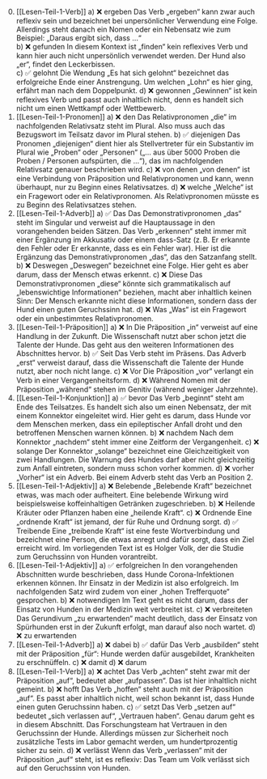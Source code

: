 0) [[Lesen-Teil-1-Verb]]
    a) ❌ ergeben
        Das Verb „ergeben“ kann zwar auch reflexiv sein und bezeichnet bei unpersönlicher Verwendung eine Folge. 
        Allerdings steht danach ein Nomen oder ein Nebensatz wie zum Beispiel: „Daraus ergibt sich, dass …“  
    b) ❌ gefunden
        In diesem Kontext ist „finden“ kein reflexives Verb und kann hier auch nicht unpersönlich verwendet werden. 
        Der Hund also „er“, findet den Leckerbissen.  
    c) ✅ gelohnt
        Die Wendung „Es hat sich gelohnt“ bezeichnet das erfolgreiche Ende einer Anstrengung. Um welchen „Lohn“ es hier ging, erfährt man nach dem Doppelpunkt.
    d) ❌ gewonnen
        „Gewinnen“ ist kein reflexives Verb und passt auch inhaltlich nicht, denn es handelt sich nicht um einen Wettkampf oder Wettbewerb.
1) [[Lesen-Teil-1-Pronomen]]
    a) ❌ den
        Das Relativpronomen „die“ im nachfolgenden Relativsatz steht im Plural.
        Also muss auch das Bezugswort im Teilsatz davor im Plural stehen.
    b) ✅ diejenigen
        Das Pronomen „diejenigen“ dient hier als Stellvertreter für ein Substantiv im Plural wie „Proben“ oder „Personen“ („… aus über 5000 Proben die Proben / Personen aufspürten, die …“), das im nachfolgenden Relativsatz genauer beschrieben wird.
    c) ❌ von denen
        „von denen“ ist eine Verbindung von Präposition und Relativpronomen und kann, wenn überhaupt, nur zu Beginn eines Relativsatzes.
    d) ❌ welche
        „Welche“ ist ein Fragewort oder ein Relativpronomen.
        Als Relativpronomen müsste es zu Beginn des Relativsatzes stehen.
2) [[Lesen-Teil-1-Adverb]]
    a) ✅ Das
        Das Demonstrativpronomen „das“ steht im Singular und verweist auf die Hauptaussage in den vorangehenden beiden Sätzen.
        Das Verb „erkennen“ steht immer mit einer Ergänzung im Akkusativ oder einem dass-Satz (z. B. Er erkannte den Fehler oder Er erkannte, dass es ein Fehler war).
        Hier ist die Ergänzung das Demonstrativpronomen „das“, das den Satzanfang stellt.
    b) ❌ Deswegen
        „Deswegen“ bezeichnet eine Folge.
        Hier geht es aber darum, dass der Mensch etwas erkennt.
    c) ❌ Diese
        Das Demonstrativpronomen „diese“ könnte sich grammatikalisch auf „lebenswichtige Informationen“ beziehen, macht aber inhaltlich keinen Sinn: Der Mensch erkannte nicht diese Informationen, sondern dass der Hund einen guten Geruchssinn hat.
    d) ❌ Was
        „Was“ ist ein Fragewort oder ein unbestimmtes Relativpronomen.
3) [[Lesen-Teil-1-Präposition]]
    a) ❌ In
        Die Präposition „in“ verweist auf eine Handlung in der Zukunft.
        Die Wissenschaft nutzt aber schon jetzt die Talente der Hunde.
        Das geht aus den weiteren Informationen des Abschnittes hervor.
    b) ✅ Seit
        Das Verb steht im Präsens.
        Das Adverb „erst“ verweist darauf, dass die Wissenschaft die Talente der Hunde nutzt, aber noch nicht lange.
    c) ❌ Vor
        Die Präposition „vor“ verlangt ein Verb in einer Vergangenheitsform.
    d) ❌ Während
        Nomen mit der Präposition „während“ stehen im Genitiv (während weniger Jahrzehnte).
4) [[Lesen-Teil-1-Konjunktion]]
    a) ✅ bevor
        Das Verb „beginnt“ steht am Ende des Teilsatzes.
        Es handelt sich also um einen Nebensatz, der mit einem Konnektor eingeleitet wird.
        Hier geht es darum, dass Hunde vor dem Menschen merken, dass ein epileptischer Anfall droht und den betroffenen Menschen warnen können.
    b) ❌ nachdem
        Nach dem Konnektor „nachdem“ steht immer eine Zeitform der Vergangenheit.
    c) ❌ solange
        Der Konnektor „solange“ bezeichnet eine Gleichzeitigkeit von zwei Handlungen.
        Die Warnung des Hundes darf aber nicht gleichzeitig zum Anfall eintreten, sondern muss schon vorher kommen.
    d) ❌ vorher
        „Vorher“ ist ein Adverb.
        Bei einem Adverb steht das Verb an Position 2.
5) [[Lesen-Teil-1-Adjektiv]]
    a) ❌ Belebende
        „Belebende Kraft“ bezeichnet etwas, was mach oder aufheitert.
        Eine belebende Wirkung wird beispielsweise koffeinhaltigen Getränken zugeschrieben.
    b) ❌ Heilende
        Kräuter oder Pflanzen haben eine „heilende Kraft“.
    c) ❌ Ordnende
        Eine „ordnende Kraft“ ist jemand, der für Ruhe und Ordnung sorgt.
    d) ✅ Treibende
        Eine „treibende Kraft“ ist eine feste Wortverbindung und bezeichnet eine Person, die etwas anregt und dafür sorgt, dass ein Ziel erreicht wird.
        Im vorliegenden Text ist es Holger Volk, der die Studie zum Geruchssinn von Hunden vorantreibt.
6) [[Lesen-Teil-1-Adjektiv]]
    a) ✅ erfolgreichen
        In den vorangehenden Abschnitten wurde beschrieben, dass Hunde Corona-Infektionen erkennen können.
        Ihr Einsatz in der Medizin ist also erfolgreich.
        Im nachfolgenden Satz wird zudem von einer „hohen Trefferquote“ gesprochen.
    b) ❌ notwendigen
        Im Text geht es nicht darum, dass der Einsatz von Hunden in der Medizin weit verbreitet ist.
    c) ❌ verbreiteten
        Das Gerundivum „zu erwartenden“ macht deutlich, dass der Einsatz von Spürhunden erst in der Zukunft erfolgt, man darauf also noch wartet.
    d) ❌ zu erwartenden
7) [[Lesen-Teil-1-Adverb]]
    a) ❌ dabei
    b) ✅ dafür
        Das Verb „ausbilden“ steht mit der Präposition „für“: Hunde werden dafür ausgebildet, Krankheiten zu erschnüffeln.
    c) ❌ damit
    d) ❌ darum
8) [[Lesen-Teil-1-Verb]]
    a) ❌ achtet
        Das Verb „achten“ steht zwar mit der Präposition „auf“, bedeutet aber „aufpassen“.
        Das ist hier inhaltlich nicht gemeint.
    b) ❌ hofft
        Das Verb „hoffen“ steht auch mit der Präposition „auf“.
        Es passt aber inhaltlich nicht, weil schon bekannt ist, dass Hunde einen guten Geruchssinn haben.
    c) ✅ setzt
        Das Verb „setzen auf“ bedeutet „sich verlassen auf“, „Vertrauen haben“.
        Genau darum geht es in diesem Abschnitt.
        Das Forschungsteam hat Vertrauen in den Geruchssinn der Hunde.
        Allerdings müssen zur Sicherheit noch zusätzliche Tests im Labor gemacht werden, um hundertprozentig sicher zu sein.
    d) ❌ verlässt
        Wenn das Verb „verlassen“ mit der Präposition „auf“ steht, ist es reflexiv: Das Team um Volk verlässt sich auf den Geruchssinn von Hunden.
